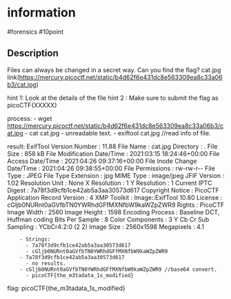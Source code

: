 # information
#forensics #10point

## Description

Files can always be changed in a secret way. Can you find the flag? cat.jpg
link(https://mercury.picoctf.net/static/b4d62f6e431dc8e563309ea8c33a06b3/cat.jpg)

hint 1: Look at the details of the file
hint 2 : Make sure to submit the flag as picoCTF{XXXXX}


process:
    - wget https://mercury.picoctf.net/static/b4d62f6e431dc8e563309ea8c33a06b3/cat.jpg
    - cat cat.jpg
      - unreadable text.
    - exiftool cat.jpg  //read info of file.

result:
ExifTool Version Number         : 11.88
File Name                       : cat.jpg
Directory                       : .
File Size                       : 858 kB
File Modification Date/Time     : 2021:03:15 18:24:46+00:00
File Access Date/Time           : 2021:04:26 09:37:16+00:00
File Inode Change Date/Time     : 2021:04:26 09:38:55+00:00
File Permissions                : rw-rw-r--
File Type                       : JPEG
File Type Extension             : jpg
MIME Type                       : image/jpeg
JFIF Version                    : 1.02
Resolution Unit                 : None
X Resolution                    : 1
Y Resolution                    : 1
Current IPTC Digest             : 7a78f3d9cfb1ce42ab5a3aa30573d617
Copyright Notice                : PicoCTF
Application Record Version      : 4
XMP Toolkit                     : Image::ExifTool 10.80
License                         : cGljb0NURnt0aGVfbTN0YWRhdGFfMXNfbW9kaWZpZWR9
Rights                          : PicoCTF
Image Width                     : 2560
Image Height                    : 1598
Encoding Process                : Baseline DCT, Huffman coding
Bits Per Sample                 : 8
Color Components                : 3
Y Cb Cr Sub Sampling            : YCbCr4:2:0 (2 2)
Image Size                      : 2560x1598
Megapixels                      : 4.1

        - Strings:
          - 7a78f3d9cfb1ce42ab5a3aa30573d617
          - cGljb0NURnt0aGVfbTN0YWRhdGFfMXNfbW9kaWZpZWR9
        - 7a78f3d9cfb1ce42ab5a3aa30573d617 
          - no results.
        - cGljb0NURnt0aGVfbTN0YWRhdGFfMXNfbW9kaWZpZWR9 //base64 convert.
          - picoCTF{the_m3tadata_1s_modified}

flag: picoCTF{the_m3tadata_1s_modified}